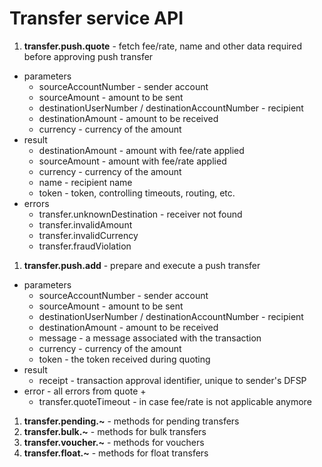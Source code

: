 # Transfer service API

1. **transfer.push.quote** - fetch fee/rate, name and other data required before approving push transfer
  * parameters
    * sourceAccountNumber - sender account
    * sourceAmount - amount to be sent
    * destinationUserNumber / destinationAccountNumber - recipient
    * destinationAmount - amount to be received
    * currency - currency of the amount
  * result
    * destinationAmount - amount with fee/rate applied
    * sourceAmount - amount with fee/rate applied
    * currency - currency of the amount
    * name - recipient name
    * token - token, controlling timeouts, routing, etc.
  * errors
    * transfer.unknownDestination - receiver not found
    * transfer.invalidAmount
    * transfer.invalidCurrency
    * transfer.fraudViolation
1. **transfer.push.add** - prepare and execute a push transfer
  * parameters
    * sourceAccountNumber - sender account
    * sourceAmount - amount to be sent
    * destinationUserNumber / destinationAccountNumber - recipient
    * destinationAmount - amount to be received
    * message - a message associated with the transaction
    * currency - currency of the amount
    * token - the token received during quoting
  * result
    * receipt - transaction approval identifier, unique to sender's DFSP
  * error - all errors from quote +
    * transfer.quoteTimeout - in case fee/rate is not applicable anymore
1. **transfer.pending.~** - methods for pending transfers
1. **transfer.bulk.~** - methods for bulk transfers
1. **transfer.voucher.~** - methods for vouchers
1. **transfer.float.~** - methods for float transfers
